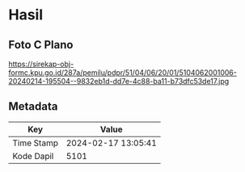 # Hasil

## Foto C Plano

https://sirekap-obj-formc.kpu.go.id/287a/pemilu/pdpr/51/04/06/20/01/5104062001006-20240214-195504--9832eb1d-dd7e-4c88-ba11-b73dfc53de17.jpg


## Metadata

| Key        | Value               |
| ---------- | ------------------- |
| Time Stamp | 2024-02-17 13:05:41 |
| Kode Dapil | 5101                |



